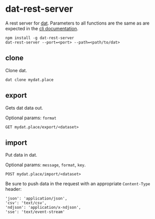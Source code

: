 # dat-rest-server

A rest server for [dat](http://dat-data.com). Parameters to all functions are the same as are expected in the [cli documentation](https://github.com/maxogden/dat/blob/master/docs/cli-docs.md).

```
npm install -g dat-rest-server
dat-rest-server --port=<port> --path=<path/to/dat>
```

## clone

Clone dat.

```
dat clone mydat.place
```

## export

Gets dat data out.

Optional params: `format`

```
GET mydat.place/export/<dataset>
```

## import

Put data in dat.

Optional params: `message`, `format`, `key`.

```
POST mydat.place/import/<dataset>
```

Be sure to push data in the request with an appropriate `Content-Type` header:

```
'json': 'application/json',
'csv': 'text/csv',
'ndjson': 'application/x-ndjson',
'sse': 'text/event-stream'
```